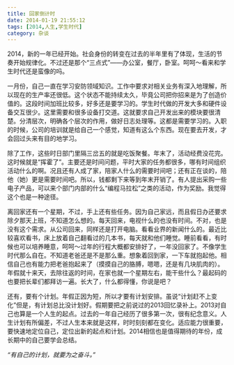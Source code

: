 ```yaml
---
title: 回家倒计时
date: 2014-01-19 21:55:12
tags: [2014,人生,学生时代]
category: 杂谈
---
```

2014，新的一年已经开始。社会身份的转变在过去的半年里有了体现，生活的节奏开始规律化。不过还是那个“三点式”——办公室，餐厅，卧室。呵呵～看来和学生时代还是蛮像的吗。

<!--more-->

一月份，自己一直在学习安防领域知识。工作中要求对相关业务有深入地理解，所以现在的生产率还很低。这个状态不能持续太久，毕竟公司把你招来是为了创造价值的。这段时间加班比较多，好多还是要学习的。学生时代做的开发大多和硬件设备交互很少。这里需要和很多设备打交道。这就要求自己开发出来的模块要很清楚。分清层次，明确各个层次的作用，做好日志处理等。这都是需要学习的。入职的时候，公司的培训就是给自己一个感觉，知道有这么个东西。现在要去开发，才会回过头来有目的地学习。

除了工作，这些时日部门里隔三岔五的就是吃饭聚餐。年末了，活动经费没花完。这时候就是“挥霍了”。主要还是时间问题，平时大家的任务都很多，哪有时间组织活动什么的啊。况且还有人成了家，陪家人什么的需要时间吧；还有正在谈的，陪他（她）更是需要时间吧。所以，钱都剩下来等到年末开销了。有人提出采购一些电子产品，可以来个部门内部的什么“编程马拉松”之类的活动，作为奖励。我觉得这个也是一种途径。

离回家还有一个星期，不过，手上还有些任务。因为自己家远，而且假日办还要求除夕那天上班，不知道怎么想的。每天回来，电视什么的也没有时间。不对，也是没有这个需求。从公司回来，同样还是打开电脑。看看业界的新闻什么的。最近比较喜欢看书，床上放着自己翻看过的几本书，每天就和他们睡觉。睡前看看，有时候也可以培养睡意，呵呵～过年的行程大概都安排好了，一年没回家了。不像学生时代那么自在。不知道老爸还是不是那么重。想象着回到家，一下车就抱起他。相信自己也有能力把老爸抱起来了（摸摸自己的胳膊，嗯嗯，还是有几块肌肉的）。年假就十来天，去除往返的时间，在家也就一个星期左右，能干些什么？最起码的也要把长辈们都拜访一遍。长大了，什么都得懂，你说是吧？

还有，要有个计划。年假正因为短，所以才要有计划安排。虽说“计划赶不上变化”但是，有计划总比没计划好。假期要把之前说过的2013回忆录补上。2013对自己也算是一个人生的起点。过去的一年自己经历了很多第一次，很有纪念意义。人生计划有所偏差，不过人生本来就是这样，时时刻刻都在变化。适应能力很重要，要快速地定位自己，定位出新的起点和计划。2014相信也是值得期待的年份，成长期中的自己要学会总结。

*“有自己的计划，就要为之奋斗。”*
